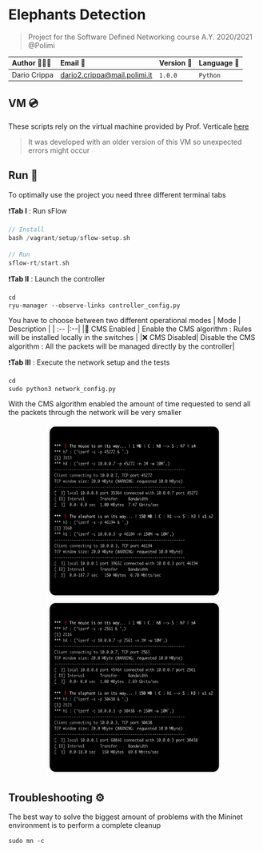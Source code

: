 # Elephants Detection 
> Project for the Software Defined Networking course A.Y. 2020/2021 @Polimi

| Author 👨🏼‍💻 | Email 📨 | Version 📐 | Language 🐍 | 
| :--- | :--- | :--- | :--- |
| Dario Crippa| dario2.crippa@mail.polimi.it | `1.0.0` | `Python` |
  
## VM 💿
These scripts rely on the virtual machine provided by Prof. Verticale [here](https://github.com/gverticale/sdn-vm-polimi)
> It was developed with an older version of this VM so unexpected errors might occur

## Run 👾
To optimally use the project you need three different terminal tabs<br>
  
❗️**Tab I** : Run sFlow
``` swift
// Install
bash /vagrant/setup/sflow-setup.sh

// Run
sflow-rt/start.sh
``` 
❗️**Tab II** : Launch the controller
```
cd 
ryu-manager --observe-links controller_config.py
```
You have to choose between two different operational modes
| Mode | Description                                                                            | 
| :-- |:--| 
|🎉  CMS Enabled | Enable the CMS algorithm : Rules will be installed locally in the switches            | 
|❌  CMS Disabled| Disable the CMS algorithm : All the packets will be managed directly by the controller| 
  
❗️**Tab III** : Execute the network setup and the tests
```
cd 
sudo python3 network_config.py
```
With the CMS algorithm enabled the amount of time requested to send all the packets through the network will be very smaller
  
<p align="center">
<img width="350" height="350" src="https://github.com/AstroWLAN/ElephantFlowsManagement/blob/master/Resources/Repository%20Resources/Performance%20CMS%20Disabled.png">
<img width="350" height="350" src="https://github.com/AstroWLAN/ElephantFlowsManagement/blob/master/Resources/Repository%20Resources/Performance%20CMS%20Enabled.png">
</p>

## Troubleshooting ⚙️
The best way to solve the biggest amount of problems with the Mininet environment is to perform a complete cleanup
```
sudo mn -c
```
</p>
